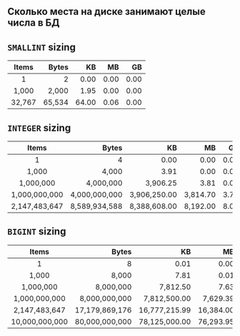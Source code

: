 ## Сколько места на диске занимают целые числа в БД

## `SMALLINT` sizing

| Items  |  Bytes |    KB |   MB |   GB |
|:------:|-------:|------:|-----:|-----:|
|      1 |      2 |  0.00 | 0.00 | 0.00 |
|  1,000 |  2,000 |  1.95 | 0.00 | 0.00 |
| 32,767 | 65,534 | 64.00 | 0.06 | 0.00 |

## `INTEGER` sizing

|     Items     |         Bytes |           KB |       MB |   GB |
|:-------------:|--------------:|-------------:|---------:|-----:|
|             1 |             4 |         0.00 |     0.00 | 0.00 |
|         1,000 |         4,000 |         3.91 |     0.00 | 0.00 |
|     1,000,000 |     4,000,000 |     3,906.25 |     3.81 | 0.00 |
| 1,000,000,000 | 4,000,000,000 | 3,906,250.00 | 3,814.70 | 3.73 |
| 2,147,483,647 | 8,589,934,588 | 8,388,608.00 | 8,192.00 | 8.00 |

## `BIGINT` sizing

|     Items      |          Bytes |            KB |        MB |    GB |
|:--------------:|---------------:|--------------:|----------:|------:|
|              1 |              8 |          0.01 |      0.00 |  0.00 |
|          1,000 |          8,000 |          7.81 |      0.01 |  0.00 |
|      1,000,000 |      8,000,000 |      7,812.50 |      7.63 |  0.01 |
|  1,000,000,000 |  8,000,000,000 |  7,812,500.00 |  7,629.39 |  7.45 |
|  2,147,483,647 | 17,179,869,176 | 16,777,215.99 | 16,384.00 | 16.00 |
| 10,000,000,000 | 80,000,000,000 | 78,125,000.00 | 76,293.95 | 74.51 |
